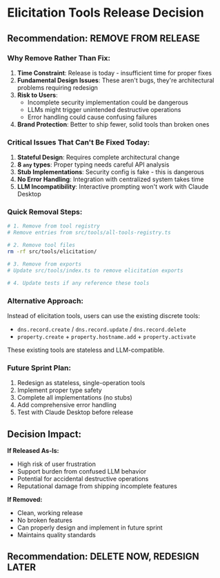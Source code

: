 # Elicitation Tools Release Decision

## Recommendation: REMOVE FROM RELEASE

### Why Remove Rather Than Fix:

1. **Time Constraint**: Release is today - insufficient time for proper fixes
2. **Fundamental Design Issues**: These aren't bugs, they're architectural problems requiring redesign
3. **Risk to Users**: 
   - Incomplete security implementation could be dangerous
   - LLMs might trigger unintended destructive operations
   - Error handling could cause confusing failures
4. **Brand Protection**: Better to ship fewer, solid tools than broken ones

### Critical Issues That Can't Be Fixed Today:

1. **Stateful Design**: Requires complete architectural change
2. **8 `any` types**: Proper typing needs careful API analysis
3. **Stub Implementations**: Security config is fake - this is dangerous
4. **No Error Handling**: Integration with centralized system takes time
5. **LLM Incompatibility**: Interactive prompting won't work with Claude Desktop

### Quick Removal Steps:

```bash
# 1. Remove from tool registry
# Remove entries from src/tools/all-tools-registry.ts

# 2. Remove tool files
rm -rf src/tools/elicitation/

# 3. Remove from exports
# Update src/tools/index.ts to remove elicitation exports

# 4. Update tests if any reference these tools
```

### Alternative Approach:

Instead of elicitation tools, users can use the existing discrete tools:
- `dns.record.create` / `dns.record.update` / `dns.record.delete`
- `property.create` + `property.hostname.add` + `property.activate`

These existing tools are stateless and LLM-compatible.

### Future Sprint Plan:

1. Redesign as stateless, single-operation tools
2. Implement proper type safety
3. Complete all implementations (no stubs)
4. Add comprehensive error handling
5. Test with Claude Desktop before release

## Decision Impact:

**If Released As-Is:**
- High risk of user frustration
- Support burden from confused LLM behavior  
- Potential for accidental destructive operations
- Reputational damage from shipping incomplete features

**If Removed:**
- Clean, working release
- No broken features
- Can properly design and implement in future sprint
- Maintains quality standards

## Recommendation: DELETE NOW, REDESIGN LATER